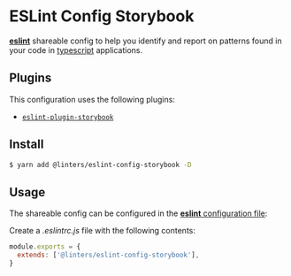 # ESLint Config Storybook

[**eslint**](https://github.com/eslint/eslint) shareable config to help you identify and report on patterns found in your code in [typescript](https://github.com/microsoft/TypeScript) applications.

## Plugins

This configuration uses the following plugins:

- [`eslint-plugin-storybook`](https://github.com/storybookjs/eslint-plugin-storybook)

## Install

```bash
$ yarn add @linters/eslint-config-storybook -D
```

## Usage

The shareable config can be configured in the [**eslint** configuration file](https://eslint.org/docs/user-guide/configuring):

Create a _.eslintrc.js_ file with the following contents:

```js
module.exports = {
  extends: ['@linters/eslint-config-storybook'],
}
```
